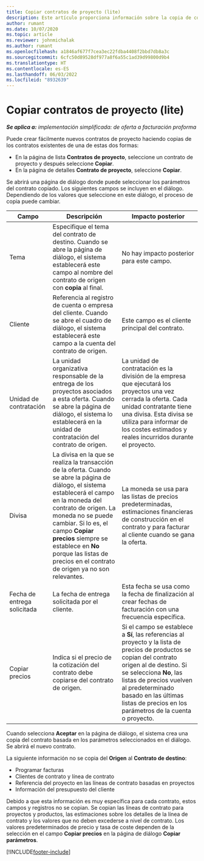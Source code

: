 ```yaml
---
title: Copiar contratos de proyecto (lite)
description: Este artículo proporciona información sobre la copia de contratos de proyectos en Project Operations.
author: rumant
ms.date: 10/07/2020
ms.topic: article
ms.reviewer: johnmichalak
ms.author: rumant
ms.openlocfilehash: a1846af677f7cea3ec22fdba4408f2bbd7db8a3c
ms.sourcegitcommit: 6cfc50d89528df977a8f6a55c1ad39d99800d9b4
ms.translationtype: HT
ms.contentlocale: es-ES
ms.lasthandoff: 06/03/2022
ms.locfileid: "8932639"
---
```

# <a name="copy-project-contracts---lite"></a>Copiar contratos de proyecto (lite)

_**Se aplica a:** implementación simplificada: de oferta a facturación proforma_

Puede crear fácilmente nuevos contratos de proyecto haciendo copias de los contratos existentes de una de estas dos formas: 

  - En la página de lista **Contratos de proyecto**, seleccione un contrato de proyecto y después seleccione **Copiar**.
  - En la página de detalles **Contrato de proyecto**, seleccione **Copiar**.

Se abrirá una página de diálogo donde puede seleccionar los parámetros del contrato copiado. Los siguientes campos se incluyen en el diálogo. Dependiendo de los valores que seleccione en este diálogo, el proceso de copia puede cambiar.

| **Campo** | **Descripción** | **Impacto posterior** |
| --- | --- | --- |
| Tema | Especifique el tema del contrato de destino. Cuando se abre la página de diálogo, el sistema establecerá este campo al nombre del contrato de origen con **copia** al final. | No hay impacto posterior para este campo. |
| Cliente | Referencia al registro de cuenta o empresa del cliente. Cuando se abre el cuadro de diálogo, el sistema establecerá este campo a la cuenta del contrato de origen. | Este campo es el cliente principal del contrato. |
| Unidad de contratación | La unidad organizativa responsable de la entrega de los proyectos asociados a esta oferta. Cuando se abre la página de diálogo, el sistema lo establecerá en la unidad de contratación del contrato de origen. | La unidad de contratación es la división de la empresa que ejecutará los proyectos una vez cerrada la oferta. Cada unidad contratante tiene una divisa. Esta divisa se utiliza para informar de los costes estimados y reales incurridos durante el proyecto. |
| Divisa | La divisa en la que se realiza la transacción de la oferta. Cuando se abre la página de diálogo, el sistema establecerá el campo en la moneda del contrato de origen. La moneda no se puede cambiar. Si lo es, el campo **Copiar precios** siempre se establece en **No** porque las listas de precios en el contrato de origen ya no son relevantes. | La moneda se usa para las listas de precios predeterminadas, estimaciones financieras de construcción en el contrato y para facturar al cliente cuando se gana la oferta. |
| Fecha de entrega solicitada | La fecha de entrega solicitada por el cliente. | Esta fecha se usa como la fecha de finalización al crear fechas de facturación con una frecuencia específica. |
| Copiar precios | Indica si el precio de la cotización del contrato debe copiarse del contrato de origen. | Si el campo se establece a **Sí**, las referencias al proyecto y la lista de precios de productos se copian del contrato origen al de destino. Si se selecciona **No**, las listas de precios vuelven al predeterminado basado en las últimas listas de precios en los parámetros de la cuenta o proyecto. |

Cuando selecciona **Aceptar** en la página de diálogo, el sistema crea una copia del contrato basada en los parámetros seleccionados en el diálogo. Se abrirá el nuevo contrato.

La siguiente información no se copia del **Origen** al **Contrato de destino**:

  - Programar facturas
  - Clientes de contrato y línea de contrato
  - Referencia del proyecto en las líneas de contrato basadas en proyectos
  - Información del presupuesto del cliente

Debido a que esta información es muy específica para cada contrato, estos campos y registros no se copian. Se copian las líneas de contrato para proyectos y productos, las estimaciones sobre los detalles de la línea de contrato y los valores que no deben excederse a nivel de contrato. Los valores predeterminados de precio y tasa de coste dependen de la selección en el campo **Copiar precios** en la página de diálogo **Copiar parámetros**.


[!INCLUDE[footer-include](../../includes/footer-banner.md)]